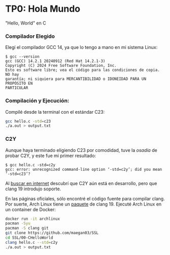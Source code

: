 # TP0: Hola Mundo

"Hello, World" en C

### Compilador Elegido

Elegí el compilador GCC 14, ya que lo tengo a mano en mi sistema Linux:

~~~console
$ gcc --version
gcc (GCC) 14.2.1 20240912 (Red Hat 14.2.1-3)
Copyright (C) 2024 Free Software Foundation, Inc.
Esto es software libre; vea el código para las condiciones de copia.  NO hay
garantía; ni siquiera para MERCANTIBILIDAD o IDONEIDAD PARA UN PROPÓSITO EN
PARTICULAR
~~~

### Compilación y Ejecución:

Compilé desde la terminal con el estándar C23:

~~~sh
gcc hello.c -std=c23
./a.out > output.txt
~~~

### C2Y

Aunque haya terminado eligiendo C23 por comodidad, tuve la *osadía* de probar
C2Y, y este fue mi primer resultado:

~~~console
$ gcc hello.c -std=c2y
gcc: error: unrecognized command-line option ‘-std=c2y’; did you mean ‘-std=c23’?
~~~

Al [buscar en internet](https://www.phoronix.com/news/LLVM-Clang-19-std-C2Y)
descubrí que C2Y aún está en desarrollo, pero que clang 19 introdujo soporte.

En las páginas oficiales, sólo encontré el código fuente para compilar clang.
Por suerte, Arch Linux tiene un
[paquete](https://archlinux.org/packages/extra/x86_64/clang) de clang 19.
Ejecuté Arch Linux en un container de Docker:

```sh
docker run -it archlinux
pacman -Syu
pacman -S clang git
git clone https://github.com/maegan03/SSL
cd SSL/00-CHelloWorld
clang hello.c --std=c2y
./a.out > output.txt
```
